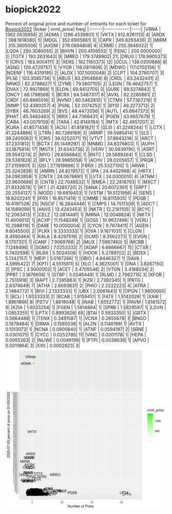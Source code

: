 # biopick2022
Percent of original price and number of entrants for each ticket for [Biopick2022](https://twitter.com/hashtag/Biopick2022)
|ticker |   nrml_price| freq|
|:------|------------:|----:|
|VRNA   | 1362.0535958|    2|
|ADMA   | 1296.4539801|    1|
|VKTX   |  612.8261113|    4|
|ARDX   |  388.1818080|    5|
|MDGL   |  352.6905861|    3|
|CAPR   |  349.8293436|    2|
|MIRM   |  315.3605006|    1|
|AXSM   |  279.0894808|    4|
|CRMD   |  255.3846022|    1|
|LQDA   |  250.3080055|    2|
|BHVN   |  200.4109552|    1|
|FENC   |  200.0000000|    2|
|TGTX   |  193.2631643|    9|
|MREO   |  179.3749902|   21|
|DRUG   |  178.9905373|    1|
|CRVS   |  163.9004111|    3|
|XERS   |  162.1160373|   12|
|OCUL   |  138.0200886|    8|
|ASND   |  129.4729757|    1|
|VYGR   |  118.0811809|    2|
|MDWD   |  117.0702156|    1|
|NGENF  |  116.4319195|    2|
|ALDX   |  107.5000048|    2|
|CLPT   |  104.2780707|    3|
|PLSE   |  103.3085736|    1|
|ABUS   |   83.2904864|    8|
|CRDL   |   83.2432401|    2|
|MNKD   |   82.3798627|    1|
|ZYME   |   79.5607105|    2|
|LEGN   |   76.4642757|    1|
|DVAX   |   72.9921868|    1|
|ELDN   |   69.8412705|    3|
|QURE   |   69.5274843|    1|
|ONCY   |   66.1798568|    1|
|BCRX   |   64.5487317|    6|
|AVXL   |   62.2260661|    2|
|CRDF   |   60.8985016|    3|
|NVNO   |   60.5462810|    1|
|CTMX   |   57.7367216|    1|
|IMMP   |   52.4390257|    4|
|PSNL   |   52.2074252|    1|
|BYSI   |   49.2273712|    2|
|SYBX   |   48.7603269|    2|
|BVS    |   48.4472056|    1|
|AUTL   |   45.6647372|    9|
|PHAT   |   45.3482463|    1|
|IBRX   |   44.7368431|    4|
|PGEN   |   43.6657679|    1|
|CABA   |   43.0079159|    6|
|TARA   |   42.8148164|    1|
|IMTX   |   42.4851207|    2|
|KURA   |   41.8571438|    1|
|ACIU   |   41.8181821|    1|
|GLSI   |   41.2248244|    1|
|LCTX   |   41.2244886|    1|
|LTRN   |   40.7268169|    3|
|ARMP   |   39.5985414|    1|
|SLS    |   39.2405062|    1|
|CRIS   |   38.0252071|   15|
|VTVT   |   37.8643216|    3|
|ARCT   |   37.2331812|    1|
|BCTX   |   35.1449297|    3|
|MNMD   |   34.6376803|    1|
|AUPH   |   33.1875814|   17|
|MGTX   |   31.6343736|    2|
|VERV   |   30.5939790|    1|
|ASRT   |   29.9541274|    2|
|MYO    |   29.6566842|    1|
|BNTC   |   29.5689264|    1|
|CLSD   |   29.5381828|    2|
|BFLY   |   28.9985058|    1|
|ACHV   |   28.0205657|    1|
|PRQR   |   27.2159801|    3|
|QSI    |   27.1918696|    1|
|FBRX   |   25.5327100|    1|
|ARWR   |   25.3242838|    3|
|AMRN   |   24.8219572|    1|
|IPA    |   24.4402968|    4|
|HRTX   |   24.0963858|    1|
|CNTX   |   24.0676691|    1|
|LVTX   |   24.0000010|    4|
|ATNM   |   23.9600666|    3|
|CNTB   |   22.7048532|    1|
|BMEA   |   22.2818793|    1|
|MXCT   |   21.9332678|    1|
|IKT    |   21.4285720|    2|
|SANA   |   20.6072361|    1|
|SRPT   |   20.2554127|    1|
|MODD   |   19.6819403|    1|
|VSTM   |   19.5121956|    4|
|SENS   |   18.8202241|    1|
|IFRX   |   16.8571419|    1|
|CMMB   |   16.8115935|    1|
|PDSB   |   16.4197528|   25|
|NSCIF  |   16.2844446|    1|
|CMPS   |   14.7511309|    1|
|ADCT   |   14.1089099|    1|
|ANVS   |   13.4243453|    3|
|NKTR   |   12.2181105|    3|
|BCYC   |   12.2063413|    1|
|CELZ   |   12.0814481|    1|
|MRNA   |   12.0048824|    1|
|NKTX   |   11.4006512|    1|
|ACXP   |   11.1548249|    1|
|GOSS   |   10.9637486|    1|
|VERU   |   10.2988116|    1|
|DARE   |   10.0000004|    2|
|CYCN   |    9.7674411|    7|
|AGEN   |    9.6045500|    2|
|PLRX   |    9.3333333|    1|
|IOVA   |    9.1671031|    1|
|CLGN   |    8.4590464|    1|
|KALA   |    8.4297519|    2|
|GLMD   |    8.3562273|    1|
|EVGN   |    8.1707321|    1|
|CANF   |    7.9069768|    2|
|IMUX   |    7.5987460|    5|
|MCRB   |    7.1248496|    1|
|SGMO   |    7.0253332|    7|
|ADAP   |    6.6666667|   15|
|CTXR   |    5.7402598|    1|
|BLRX   |    5.5024508|    1|
|HOOK   |    5.2789702|    2|
|BDSX   |    5.1342157|    1|
|MEIP   |    5.0187266|    1|
|GBIO   |    4.8446327|    1|
|SAVA   |    4.5995422|    7|
|KPTI   |    4.5515811|    5|
|XLO    |    4.3625001|    1|
|DNA    |    3.8267150|    2|
|IPSC   |    3.5000002|    1|
|ACET   |    3.4705546|    2|
|VTGN   |    3.4188034|    2|
|PPBT   |    3.1876606|    1|
|GTBP   |    3.0546449|    1|
|RLMD   |    2.7962715|    3|
|XFOR   |    2.7510918|    3|
|RAPT   |    2.7395863|    1|
|KZR    |    2.7392345|    1|
|PRTG   |    2.6374649|    7|
|ATHA   |    2.6093631|    2|
|PHIO   |    2.2222223|    4|
|ATRA   |    2.1484772|    1|
|BIVI   |    2.1333333|    1|
|UBX    |    2.0061643|    1|
|OPGN   |    1.9600000|    1|
|BCLI   |    1.9333333|    2|
|BCAB   |    1.9159451|    1|
|FATE   |    1.9142028|    1|
|XAIR   |    1.8961866|    8|
|PSTV   |    1.8819048|    1|
|INAB   |    1.6552772|    1|
|PAVM   |    1.6181572|    9|
|KZIA   |    1.6033254|    1|
|FGEN   |    1.5914894|    1|
|SPRB   |    1.5829597|    1|
|LGVN   |    1.0853355|    1|
|LPTX   |    0.8993826|   65|
|BTAI   |    0.5933350|    5|
|GRTX   |    0.5664488|    1|
|TENX   |    0.3491587|    1|
|VCNX   |    0.2655678|    1|
|BNGO   |    0.1878484|    1|
|DRMA   |    0.1590038|    1|
|ALZN   |    0.1146199|    1|
|AVTX   |    0.1013072|    1|
|NCNA   |    0.0900840|    1|
|ATNF   |    0.0594197|    2|
|SRNE   |    0.0301075|    1|
|CYCC   |    0.0252785|   11|
|VINC   |    0.0201178|    1|
|HEPA   |    0.0055263|    2|
|NUWE   |    0.0049198|    1|
|PTPI   |    0.0039039|    1|
|APVO   |    0.0011864|    3|
|XXII   |    0.0002823|    3|
![retvspicks](biopicks.png?raw=true)
